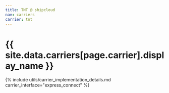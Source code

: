 ```yaml
---
title: TNT @ shipcloud
nav: carriers
carrier: tnt
---
```


# {{ site.data.carriers[page.carrier].display_name }}

{% include utils/carrier_implementation_details.md carrier_interface="express_connect" %}
